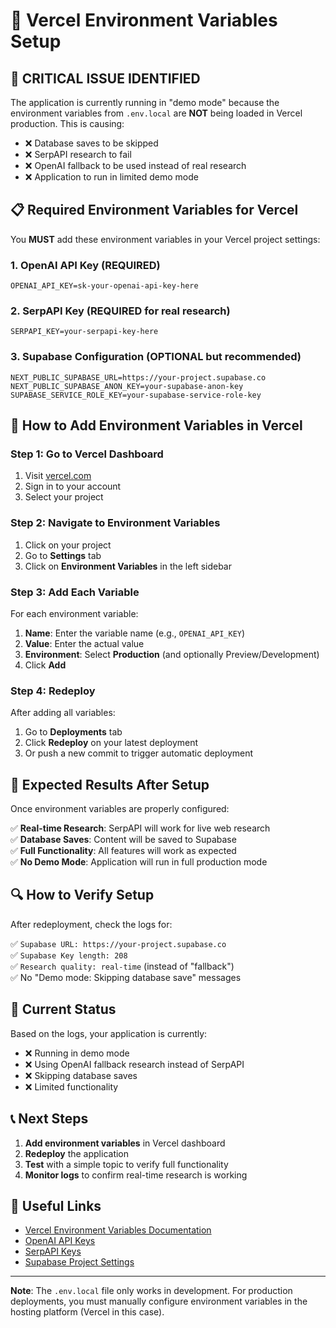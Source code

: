 # 🔧 Vercel Environment Variables Setup

## 🚨 **CRITICAL ISSUE IDENTIFIED**

The application is currently running in "demo mode" because the environment variables from `.env.local` are **NOT** being loaded in Vercel production. This is causing:

- ❌ Database saves to be skipped
- ❌ SerpAPI research to fail
- ❌ OpenAI fallback to be used instead of real research
- ❌ Application to run in limited demo mode

## 📋 **Required Environment Variables for Vercel**

You **MUST** add these environment variables in your Vercel project settings:

### **1. OpenAI API Key (REQUIRED)**
```
OPENAI_API_KEY=sk-your-openai-api-key-here
```

### **2. SerpAPI Key (REQUIRED for real research)**
```
SERPAPI_KEY=your-serpapi-key-here
```

### **3. Supabase Configuration (OPTIONAL but recommended)**
```
NEXT_PUBLIC_SUPABASE_URL=https://your-project.supabase.co
NEXT_PUBLIC_SUPABASE_ANON_KEY=your-supabase-anon-key
SUPABASE_SERVICE_ROLE_KEY=your-supabase-service-role-key
```

## 🔧 **How to Add Environment Variables in Vercel**

### **Step 1: Go to Vercel Dashboard**
1. Visit [vercel.com](https://vercel.com)
2. Sign in to your account
3. Select your project

### **Step 2: Navigate to Environment Variables**
1. Click on your project
2. Go to **Settings** tab
3. Click on **Environment Variables** in the left sidebar

### **Step 3: Add Each Variable**
For each environment variable:

1. **Name**: Enter the variable name (e.g., `OPENAI_API_KEY`)
2. **Value**: Enter the actual value
3. **Environment**: Select **Production** (and optionally Preview/Development)
4. Click **Add**

### **Step 4: Redeploy**
After adding all variables:
1. Go to **Deployments** tab
2. Click **Redeploy** on your latest deployment
3. Or push a new commit to trigger automatic deployment

## 🎯 **Expected Results After Setup**

Once environment variables are properly configured:

✅ **Real-time Research**: SerpAPI will work for live web research  
✅ **Database Saves**: Content will be saved to Supabase  
✅ **Full Functionality**: All features will work as expected  
✅ **No Demo Mode**: Application will run in full production mode  

## 🔍 **How to Verify Setup**

After redeployment, check the logs for:

✅ `Supabase URL: https://your-project.supabase.co`  
✅ `Supabase Key length: 208`  
✅ `Research quality: real-time` (instead of "fallback")  
✅ No "Demo mode: Skipping database save" messages  

## 🚨 **Current Status**

Based on the logs, your application is currently:
- ❌ Running in demo mode
- ❌ Using OpenAI fallback research instead of SerpAPI
- ❌ Skipping database saves
- ❌ Limited functionality

## 📞 **Next Steps**

1. **Add environment variables** in Vercel dashboard
2. **Redeploy** the application
3. **Test** with a simple topic to verify full functionality
4. **Monitor logs** to confirm real-time research is working

## 🔗 **Useful Links**

- [Vercel Environment Variables Documentation](https://vercel.com/docs/projects/environment-variables)
- [OpenAI API Keys](https://platform.openai.com/api-keys)
- [SerpAPI Keys](https://serpapi.com/dashboard)
- [Supabase Project Settings](https://supabase.com/dashboard/project/_/settings/api)

---

**Note**: The `.env.local` file only works in development. For production deployments, you must manually configure environment variables in the hosting platform (Vercel in this case). 
